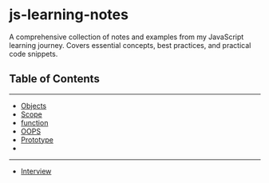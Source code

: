 # js-learning-notes
A comprehensive collection of notes and examples from my JavaScript learning journey. Covers essential concepts, best practices, and practical code snippets.


## Table of Contents
---

* [Objects](object.md)
* [Scope](scope.md)
* [function](function.md)
* [OOPS](oops.md)
* [Prototype](prototype.md)
* 




---



* [Interview](Interview.md)
